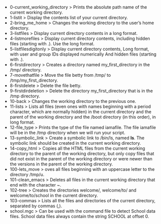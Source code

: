 * 0-current_working_directory > Prints the absolute path name of the current working directory.
* 1-listit > Display the contents list of your current directory.
* 2-bring_me_home > Changes the working directory to the user’s home directory.
* 3-listfiles > Display current directory contents in a long format.
* 4-listmorefiles > Display current directory contents, including hidden files (starting with .). Use the long format.
* 5-listfilesdigitonly > Display current directory contents, Long format, with user and group IDs displayed numerically And hidden files (starting with .).
* 6-firstdirectory > Creates a directory named my_first_directory in the /tmp/ directory.
* 7-movethatfile > Move the file betty from /tmp/ to /tmp/my_first_directory.
* 8-firstdelete > Delete the file betty.
* 9-firstdirdeletion > Delete the directory my_first_directory that is in the /tmp directory.
* 10-back > Changes the working directory to the previous one.
* 11-lists > Lists all files (even ones with names beginning with a period character, which are normally hidden) in the current directory and the parent of the working directory and the /boot directory (in this order), in long format.
* 12-file_type > Prints the type of the file named iamafile. The file iamafile will be in the /tmp directory when we will run your script.
* 13-symbolic_link > Create a symbolic link to /bin/ls, named __ls__. The symbolic link should be created in the current working directory.
* 14-copy_html > Copies all the HTML files from the current working directory to the parent of the working directory, but only copy files that did not exist in the parent of the working directory or were newer than the versions in the parent of the working directory.
* 100-lets_move > oves all files beginning with an uppercase letter to the directory /tmp/u.
* 101-clean_emacs > Deletes all files in the current working directory that end with the character ~.
* 102-tree > Creates the directories welcome/, welcome/to/ and welcome/to/school in the current directory.
* 103-commas > Lists all the files and directories of the current directory, separated by commas (,).
* school.mgc > Can be used with the command file to detect School data files. School data files always contain the string SCHOOL at offset 0.